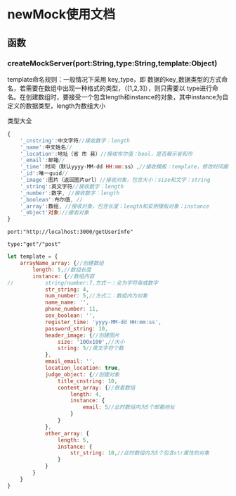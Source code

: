 # newMock使用文档

## 函数

### createMockServer(port:String,type:String,template:Object)

template命名规则：一般情况下采用 key_type，即 数据的key_数据类型的方式命名，若需要在数组中出现一种格式的类型，（[1,2,3]），则只需要以 type进行命名。在创建数组时，要接受一个包含length和instance的对象，其中instance为自定义的数据类型，length为数组大小

类型大全

```js
{
    '_cnstring':中文字符//接收数字：length
    '_name':中文姓名//
    '_location':地址（省 市 县）//接收布尔值：bool，是否展示省和市
    '_email':邮箱//
    '_time':时间（默认yyyy-MM-dd HH:mm:ss）,//接收模板：template，修改时间展示格式
    '_id':唯一guid//
    '_image':图片（返回图片url）//接收对象，包含大小：size和文字：string
    '_string':英文字符//接收数字：length
    '_number':数字, //接收数字：length
    '_boolean':布尔值, //
    '_array':数组, //接收对象，包含长度：length和实例模板对象：instance
    '_object'对象://接收对象
}
```



```
port:"http://localhost:3000/getUserInfo"
```

```
type:"get"/"post"
```

```js
let template = {
    arrayName_array: {//创建数组
        length: 5,//数组长度
        instance: {//数组内容
//          string/number:7,方式一：全为字符串或数字
            str_string: 4,
            num_number: 5,//方式二：数组内为对象
            name_name: '',
            phone_number: 11,
            sex_boolean: '',
            register_time: 'yyyy-MM-dd HH:mm:ss',
            password_string: 10,
            header_image: {//创建图片
                size: '100x100',//大小
                string: 5//英文字符个数
            },
            email_email: '',
            location_location: true,
            judge_object: {//创建对象
                title_cnstring: 10,
                content_array: {//嵌套数组
                    length: 4,
                    instance: {
                        email: 5//此时数组内为5个邮箱地址
                    }
                }
            },
            other_array: {
                length: 5,
                instance: {
                    str_string: 10,//此时数组内为5个包含str属性的对象
                }
            }
        }
    }
}
```
